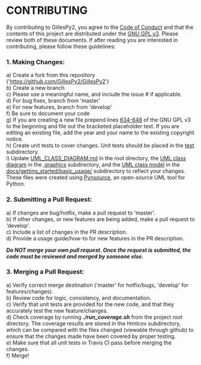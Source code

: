 # CONTRIBUTING

By contributing to GillesPy2, you agree to the [Code of Conduct](/CODE_OF_CONDUCT.md) and that the contents of this project are distributed under the [GNU GPL v3](/LICENSE). Please review both of these documents. If after reading you are interested in contributing, please follow these guidelines:  

### 1. Making Changes:  
a) Create a fork from this repository ('https://github.com/GillesPy2/GillesPy2')  
b) Create a new branch.  
c) Please use a meaningful name, and include the issue # if applicable.  
d) For bug fixes, branch from 'master'  
e) For new features, branch from 'develop'  
f) Be sure to document your code  
g) If you are creating a new file prepend lines [634-648](/LICENSE#L634-L648) of the GNU GPL v3 to the beginning and file out the bracketed placeholder text. If you are editing an existing file, add the year and your name to the existing copyright notice.  
h) Create unit tests to cover changes. Unit tests should be placed in the [test](/test) subdirectory.  
i) Update [UML_CLASS_DIAGRAM.md](UML_CLASS_DIAGRAM.md) in the root directory, the [UML class diagram](.graphics/gillespy2-UML-class-diagram.png) in the [.graphics](.graphics) subdirectory, and the [UML class model](docs/getting_started/basic_usage/gillespy2-UML-class-model.pyns) in the [docs/getting_started/basic_usage/](docs/getting_started/basic_usage/) subdirectory to reflect your changes. These files were created using [Pynsource](https://pynsource.com/), an open-source UML tool for Python.
  
### 2. Submitting a Pull Request:  
a) If changes are bug/hotfix, make a pull request to 'master'.  
b) If other changes, or new features are being added, make a pull request to 'develop'.  
c) Include a list of changes in the PR description.  
d) Provide a usage guide/how-to for new features in the PR description.  
  
***Do NOT merge your own pull request.  Once the request is submitted, the code must be reviewed and merged by someone else.***  
  
### 3. Merging a Pull Request:
a) Verify correct merge destination ('master' for hotfix/bugs, 'develop' for features/changes).  
b) Review code for logic, consistency, and documentation.  
c) Verify that unit tests are provided for the new code, and that they accurately test the new feature/changes.  
d) Check coverage by running ***./run_coverage.sh*** from the project root directory. The coverage results are stored in the htmlcov subdirectory, which can be compared with the files changed (viewable through github) to ensure that the changes made have been covered by proper testing.  
e) Make sure that all unit tests in Travis CI pass before merging the changes.  
f) Merge!  
